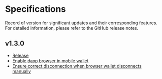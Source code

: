 # Specifications

Record of version for significant updates and their corresponding features. For detailed information, please refer to the GitHub release notes.

## v1.3.0

- [Release](https://github.com/vu3th/vue-dapp/releases/tag/v1.3.0)
- [Enable dapp browser in mobile wallet](https://github.com/vu3th/vue-dapp/issues/171)
- [Ensure correct disconnection when browser wallet disconnects manually](https://github.com/vu3th/vue-dapp/pull/175)

